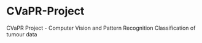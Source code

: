 # CVaPR-Project

CVaPR Project - Computer Vision and Pattern Recognition Classification of tumour data

